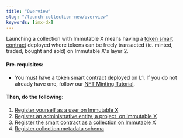```yaml
---
title: "Overview"
slug: "/launch-collection-new/overview"
keywords: [imx-dx]
---
```


Launching a collection with Immutable X means having a [token smart contract](https://docs.openzeppelin.com/contracts/4.x/tokens) deployed where tokens can be freely transacted (ie. minted, traded, bought and sold) on Immutable X's layer 2.

#### Pre-requisites:
* You must have a token smart contract deployed on L1. If you do not already have one, follow our [NFT Minting Tutorial](https://docs.x.immutable.com/docs/zero-to-hero-nft-minting/).

#### Then, do the following:
1. [Register yourself as a user on Immutable X](/docs/launch-collection-new/register-as-user)
2. [Register an administrative entity, a project, on Immutable X](/docs/launch-collection-new/register-project)
3. [Register the smart contract as a collection on Immutable X](/docs/launch-collection-new/register-collection)
4. [Register collection metadata schema](/docs/launch-collection-new/register-metadata-schema)